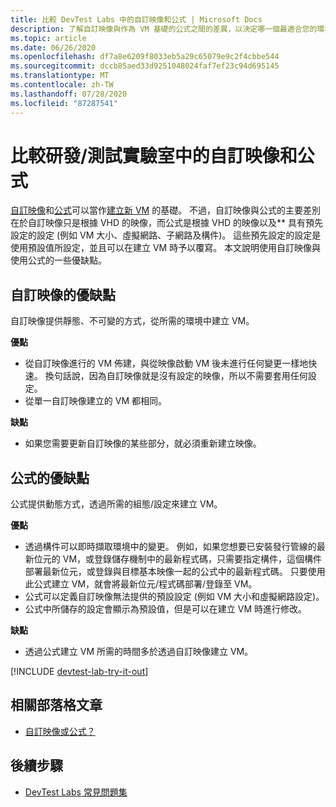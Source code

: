 ```yaml
---
title: 比較 DevTest Labs 中的自訂映像和公式 | Microsoft Docs
description: 了解自訂映像與作為 VM 基礎的公式之間的差異，以決定哪一個最適合您的環境。
ms.topic: article
ms.date: 06/26/2020
ms.openlocfilehash: df7a8e6209f8033eb5a29c65079e9c2f4cbbe544
ms.sourcegitcommit: dccb85aed33d9251048024faf7ef23c94d695145
ms.translationtype: MT
ms.contentlocale: zh-TW
ms.lasthandoff: 07/28/2020
ms.locfileid: "87287541"
---
```

# <a name="comparing-custom-images-and-formulas-in-devtest-labs"></a>比較研發/測試實驗室中的自訂映像和公式
[自訂映像](devtest-lab-create-template.md)和[公式](devtest-lab-manage-formulas.md)可以當作[建立新 VM](devtest-lab-add-vm.md) 的基礎。 不過，自訂映像與公式的主要差別在於自訂映像只是根據 VHD 的映像，而公式是根據 VHD 的映像以及** 具有預先設定的設定 (例如 VM 大小、虛擬網路、子網路及構件)。 這些預先設定的設定是使用預設值所設定，並且可以在建立 VM 時予以覆寫。 本文說明使用自訂映像與使用公式的一些優缺點。

## <a name="custom-image-pros-and-cons"></a>自訂映像的優缺點
自訂映像提供靜態、不可變的方式，從所需的環境中建立 VM。 

**優點**

* 從自訂映像進行的 VM 佈建，與從映像啟動 VM 後未進行任何變更一樣地快速。 換句話說，因為自訂映像就是沒有設定的映像，所以不需要套用任何設定。 
* 從單一自訂映像建立的 VM 都相同。

**缺點**

* 如果您需要更新自訂映像的某些部分，就必須重新建立映像。  

## <a name="formula-pros-and-cons"></a>公式的優缺點
公式提供動態方式，透過所需的組態/設定來建立 VM。

**優點**

* 透過構件可以即時擷取環境中的變更。 例如，如果您想要已安裝發行管線的最新位元的 VM，或登錄儲存機制中的最新程式碼，只需要指定構件，這個構件部署最新位元，或登錄與目標基本映像一起的公式中的最新程式碼。 只要使用此公式建立 VM，就會將最新位元/程式碼部署/登錄至 VM。 
* 公式可以定義自訂映像無法提供的預設設定 (例如 VM 大小和虛擬網路設定)。 
* 公式中所儲存的設定會顯示為預設值，但是可以在建立 VM 時進行修改。 

**缺點**

* 透過公式建立 VM 所需的時間多於透過自訂映像建立 VM。

[!INCLUDE [devtest-lab-try-it-out](../../includes/devtest-lab-try-it-out.md)]

## <a name="related-blog-posts"></a>相關部落格文章
* [自訂映像或公式？](./devtest-lab-faq.md#blog-post)

## <a name="next-steps"></a>後續步驟
- [DevTest Labs 常見問題集](devtest-lab-faq.md)
